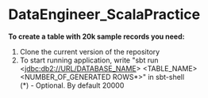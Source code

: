 # DataEngineer_ScalaPractice
<b>To create a table with 20k sample records you need:</b>
1) Clone the current version of the repository
2) To start running application, write "sbt run <<jdbc:db2://URL/DATABASE_NAME>> <USERNAME> <PASSWORD> <TABLE_NAME> <NUMBER_OF_GENERATED ROWS*>" in sbt-shell
   <br>
(*) - Optional. By default 20000
 
 

